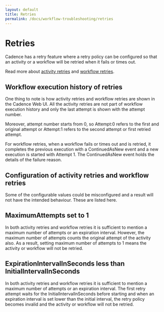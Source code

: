 ```yaml
---
layout: default
title: Retries
permalink: /docs/workflow-troubleshooting/retries
---
```


# Retries

Cadence has a retry feature where a retry policy can be configured so that an activity or a workflow will be retried when it fails or times out.

Read more about [activity retries](https://cadenceworkflow.io/docs/concepts/activities/#retries) and [workflow retries](https://cadenceworkflow.io/docs/concepts/workflows/#workflow-retries).

## Workflow execution history of retries

One thing to note is how activity retries and workflow retries are shown in the Cadence Web UI. All the activity retries are not part of workflow execution history and only the last attempt is shown with the attempt number.

Moreover, attempt number starts from 0, so Attempt:0 refers to the first and original attempt or Attempt:1 refers to the second attempt or first retried attempt.

For workflow retries, when a workflow fails or times out and is retried, it completes the previous execution with a ContinuedAsNew event and a new execution is started with Attempt 1. The ContinuedAsNew event holds the details of the failure reason.

## Configuration of activity retries and workflow retries

Some of the configurable values could be misconfigured and a result will not have the intended behaviour. These are listed here.

## MaximumAttempts set to 1

In both activity retries and workflow retries it is sufficient to mention a maximum number of attempts or an expiration interval. However, the maximum number of attempts counts the original attempt of the activity also. As a result, setting maximum number of attempts to 1 means the activity or workflow will not be retried.

## ExpirationIntervalInSeconds less than InitialIntervalInSeconds

In both activity retries and workflow retries it is sufficient to mention a maximum number of attempts or an expiration interval. The first retry attempt waits for the InitialIntervalInSeconds before starting and when an expiration interval is set lower than the initial interval, the retry policy becomes invalid and the activity or workflow will not be retried.


